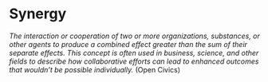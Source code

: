 # Synergy

_The interaction or cooperation of two or more organizations, substances, or other agents to produce a combined effect greater than the sum of their separate effects. This concept is often used in business, science, and other fields to describe how collaborative efforts can lead to enhanced outcomes that wouldn’t be possible individually._ (Open Civics)  